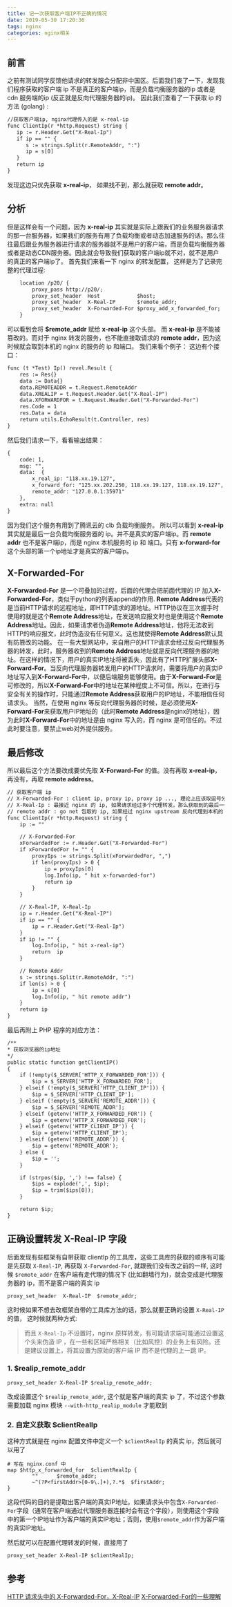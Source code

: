 ```yaml
---
title: 记一次获取客户端IP不正确的情况
date: 2019-05-30 17:20:36
tags: nginx
categories: nginx相关
---
```

## 前言
之前有测试同学反馈他请求的转发服会分配非中国区。后面我们查了一下，发现我们程序获取的客户端 ip 不是真正的客户端ip，而是负载均衡服务器的ip 或者是 cdn 服务端的ip (反正就是反向代理服务器的ip)。
因此我们查看了一下获取 ip 的方法 (golang) :
```html
//获取客户端ip, nginx代理传入的是 x-real-ip
func ClientIp(r *http.Request) string {
   ip := r.Header.Get("X-Real-Ip")
   if ip == "" {
      s := strings.Split(r.RemoteAddr, ":")
      ip = s[0]
   }
   return ip
}
```
发现这边只优先获取 **x-real-ip**， 如果找不到，那么就获取 **remote addr**。
<!--more-->
## 分析
但是这样会有一个问题，因为 **x-real-ip** 其实就是实际上跟我们的业务服务器请求的那一台服务器，如果我们的服务有用了负载均衡或者动态加速服务的话。那么往往最后跟业务服务器进行请求的服务器就不是用户的客户端，而是负载均衡服务器或者是动态CDN服务器。因此就会导致我们获取的客户端ip就不对，就不是用户的真正的客户端ip了。
首先我们来看一下 nginx 的转发配置， 这样是为了记录完整的代理过程:
```html
    location /p20/ {
        proxy_pass http://p20/;
        proxy_set_header  Host            $host;
        proxy_set_header  X-Real-IP       $remote_addr;
        proxy_set_header  X-Forwarded-For $proxy_add_x_forwarded_for;
    }
```
可以看到会将 **$remote_addr** 赋给 **x-real-ip** 这个头部。 而 **x-real-ip** 是不能被篡改的。而对于 nginx 转发的服务，也不能直接取请求的 **remote addr**，因为这时候就会取到本机的 nginx 的服务的 ip 和端口。
我们来看个例子： 这边有个接口：
```html
func (t *Test) Ip() revel.Result {
    res := Res{}
    data := Data{}
    data.REMOTEADDR = t.Request.RemoteAddr
    data.XREALIP = t.Request.Header.Get("X-Real-IP")
    data.XFORWARDFOR = t.Request.Header.Get("X-Forwarded-For")
    res.Code = 1
    res.Data = data
    return utils.EchoResult(t.Controller, res)
}
```
然后我们请求一下，看看输出结果：
```html
{
    code: 1,
    msg: "",
    data:  {
        x_real_ip: "118.xx.19.127",
        x_forward_for: "125.xx.202.250, 118.xx.19.127, 118.xx.19.127",
        remote_addr: "127.0.0.1:35971"
    },
    extra: null
}
```
因为我们这个服务有用到了腾讯云的 clb 负载均衡服务。 所以可以看到 **x-real-ip** 其实就是最后一台负载均衡服务器的 ip。并不是真实的客户端ip。而 **remote addr** 也不是客户端ip，而是 nginx 本机服务的 ip 和 端口。只有 **x-forward-for** 这个头部的第一个ip地址才是真实的客户端ip。
## X-Forwarded-For
**X-Forwarded-For** 是一个可叠加的过程，后面的代理会把前面代理的 IP 加入**X-Forwarded-For**，类似于python的列表append的作用.
**Remote Address**代表的是当前HTTP请求的远程地址，即HTTP请求的源地址。HTTP协议在三次握手时使用的就是这个**Remote Address**地址，在发送响应报文时也是使用这个**Remote Address**地址。因此，如果请求者伪造**Remote Address**地址，他将无法收到HTTP的响应报文，此时伪造没有任何意义。这也就使得**Remote Address**默认具有防篡改的功能。
在一些大型网站中，来自用户的HTTP请求会经过反向代理服务器的转发，此时，服务器收到的**Remote Address**地址就是反向代理服务器的地址。在这样的情况下，用户的真实IP地址将被丢失，因此有了HTTP扩展头部**X-Forward-For**。当反向代理服务器转发用户的HTTP请求时，需要将用户的真实IP地址写入到**X-Forward-For**中，以便后端服务能够使用。由于**X-Forward-For**是可修改的，所以**X-Forward-For**中的地址在某种程度上不可信。所以，在进行与安全有关的操作时，只能通过**Remote Address**获取用户的IP地址，不能相信任何请求头。
当然，在使用 nginx 等反向代理服务器的时候，是必须使用**X-Forward-For**来获取用户IP地址的（此时**Remote Address**是nginx的地址），因为此时**X-Forward-For**中的地址是由 nginx 写入的，而 nginx 是可信任的。不过此时要注意，要禁止web对外提供服务。
## 最后修改
所以最后这个方法要改成要优先取 **X-Forward-For** 的值。没有再取 **x-real-ip**， 再没有，再取 **remote address**。
```html
// 获取客户端 ip
// X-Forwarded-For : client ip, proxy ip, proxy ip ..., 理论上应该取逗号分隔后的第一个 ip
// X-Real-Ip : 最接近 nginx 的 ip, 如果请求经过多个代理转发，那么获取到的最后一个代理服务器的 ip
// remote addr : go net 包取的 ip, 如果经过 nginx upstream 反向代理到本机的 go 程序，则会取到 127.0.0.1
func ClientIp(r *http.Request) string {
    ip := ""

    // X-Forwarded-For
    xForwardedFor := r.Header.Get("X-Forwarded-For")
    if xForwardedFor != "" {
        proxyIps := strings.Split(xForwardedFor, ",")
        if len(proxyIps) > 0 {
            ip = proxyIps[0]
            log.Info(ip, " hit x-forwarded-for")
            return ip
        }
    }

    // X-Real-IP, X-Real-Ip
    ip = r.Header.Get("X-Real-IP")
    if ip == "" {
        ip = r.Header.Get("X-Real-Ip")
    }
    if ip != "" {
        log.Info(ip, " hit x-real-ip")
        return  ip
    }

    // Remote Addr
    s := strings.Split(r.RemoteAddr, ":")
    if len(s) > 0 {
        ip = s[0]
        log.Info(ip, " hit remote addr")
    }
    return ip
}
```
最后再附上 PHP 程序的对应方法：
```html
/**
* 获取浏览器的ip地址
*/
public static function getClientIP()
{
    if (!empty($_SERVER['HTTP_X_FORWARDED_FOR'])) {
        $ip = $_SERVER['HTTP_X_FORWARDED_FOR'];
    } elseif (!empty($_SERVER['HTTP_CLIENT_IP'])) {
        $ip = $_SERVER['HTTP_CLIENT_IP'];
    } elseif (!empty($_SERVER['REMOTE_ADDR'])) {
        $ip = $_SERVER['REMOTE_ADDR'];
    } elseif (getenv('HTTP_X_FORWARDED_FOR')) {
        $ip = getenv('HTTP_X_FORWARDED_FOR');
    } elseif (getenv('HTTP_CLIENT_IP')) {
        $ip = getenv('HTTP_CLIENT_IP');
    } elseif (getenv('REMOTE_ADDR')) {
        $ip = getenv('REMOTE_ADDR');
    } else {
        $ip = '';
    }

    if (strpos($ip, ',') !== false) {
        $ips = explode(',', $ip);
        $ip = trim($ips[0]);
    }

    return $ip;
}
```

## 正确设置转发 X-Real-IP 字段
后面发现有些框架有自带获取 clientIp 的工具库，这些工具库的获取的顺序有可能是先获取 `X-Real-IP`, 再获取 `X-Forwarded-For`, 就跟我们没有改之前的一样, 这时候 `$remote_addr` 在客户端有走代理的情况下 (比如翻墙行为)，就会变成是代理服务器的 ip，而不是客户端的真实 ip
```text
proxy_set_header  X-Real-IP  $remote_addr;
```
这时候如果不想去改框架自带的工具库方法的话，那么就要正确的设置 `X-Real-IP` 的值， 这时候就两种方式:
> 而且 `X-Real-Ip` 不设置时，nginx 原样转发，有可能请求端可能通过设置这个头来伪造 IP ，在一些和区域严格相关（比如风控）的业务上有风险。还是建议设置上，将其设置为原始的客户端 IP 而不是代理的上一跳 IP。

### 1. $realip_remote_addr
```text
proxy_set_header X-Real-IP $realip_remote_addr;
```
改成设置这个 `$realip_remote_addr`, 这个就是客户端的真实 ip 了，不过这个参数需要加载 nginx 模块 `--with-http_realip_module` 才能取到

### 2. 自定义获取 $clientRealIp
这种方式就是在 nginx 配置文件中定义一个 `$clientRealIp` 的真实 ip，然后就可以用了
```text
# 写在 nginx.conf 中
map $http_x_forwarded_for  $clientRealIp {
        ""      $remote_addr;
        ~^(?P<firstAddr>[0-9\.]+),?.*$  $firstAddr;
}
```
这段代码的目的是提取出客户端的真实IP地址。如果请求头中包含`X-Forwarded-For`字段（通常在客户端通过代理服务器连接时会有这个字段），则使用这个字段中的第一个IP地址作为客户端的真实IP地址；否则，使用`$remote_addr`作为客户端的真实IP地址。

然后就可以在配置代理转发的时候，直接用了
```text
proxy_set_header X-Real-IP $clientRealIp;
```

## 参考
[HTTP 请求头中的 X-Forwarded-For，X-Real-IP](https://www.cnblogs.com/diaosir/p/6890825.html)
[X-Forwarded-For的一些理解](https://www.cnblogs.com/huaxingtianxia/p/6369089.html)


